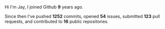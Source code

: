 Hi I'm Jay, I joined Github **9** years ago.

Since then I've pushed **1252** commits, opened **54** issues, submitted **123** pull requests, and contributed to **16** public repositories.
